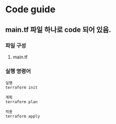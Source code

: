 # Code guide 
## main.tf 파일 하나로 code 되어 있음.

### 파일 구성
1. main.tf 


### 실행 명령어 
```
실행
terraform init 

계획
terraform plan

적용
terraform apply

```